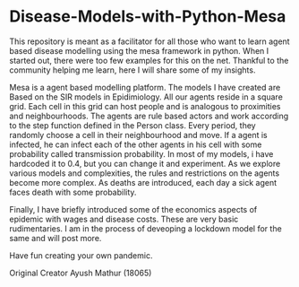 # Disease-Models-with-Python-Mesa
This repository is meant as a facilitator for all those who want to learn agent based disease modelling using the mesa framework in python. When I started out, there were too few examples for this on the net. Thankful to the community helping me learn, here I will share some of my insights.


Mesa is a agent based modelling platform. The models I have created are Based on the SIR models in Epidimiology. 
All our agents reside in a square grid. Each cell in this grid can host people and is analogous to proximities and neighbourhoods.
The agents are rule based actors and work according to the step function defined in the Person class.
Every period, they randomly choose a cell in their neighbourhood and move.
If a agent is infected, he can infect each of the other agents in his cell with some probability called transmission probability. 
In most of my models, i have hardcoded it to 0.4, but you can change it and experiment.
As we explore various models and complexities, the rules and restrictions on the agents become more complex.
As deaths are introduced, each day a sick agent faces death with some probability.

Finally, I have briefly introduced some of the economics aspects of epidemic with wages and disease costs.
These are very basic rudimentaries. I am in the process of deveoping a lockdown model for the same and will post more.


Have fun creating your own pandemic.

Original Creator
Ayush Mathur (18065)

